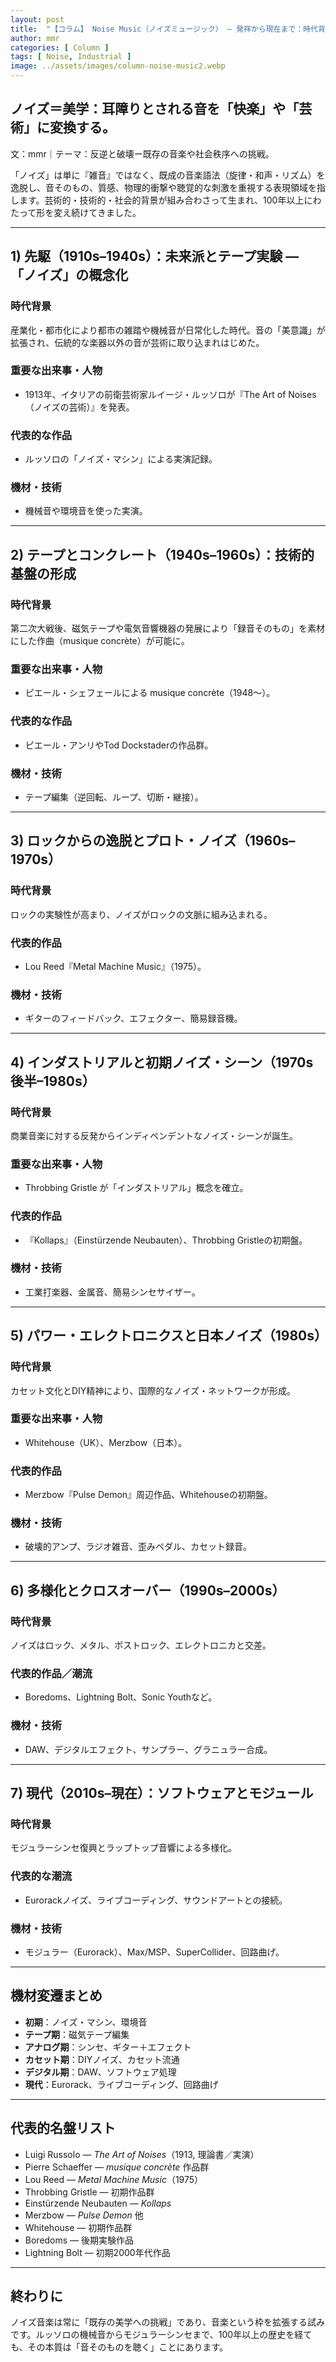 ```yaml
---
layout: post
title:  "【コラム】 Noise Music（ノイズミュージック） — 発祥から現在まで：時代背景・名盤・機材の変遷"
author: mmr
categories: [ Column ]
tags: [ Noise, Industrial ]
image: ../assets/images/column-noise-music2.webp
---
```


## ノイズ＝美学：耳障りとされる音を「快楽」や「芸術」に変換する。

文：mmr｜テーマ：反逆と破壊ー既存の音楽や社会秩序への挑戦。

「ノイズ」は単に『雑音』ではなく、既成の音楽語法（旋律・和声・リズム）を逸脱し、音そのもの、質感、物理的衝撃や聴覚的な刺激を重視する表現領域を指します。芸術的・技術的・社会的背景が組み合わさって生まれ、100年以上にわたって形を変え続けてきました。

---

## 1) 先駆（1910s–1940s）：未来派とテープ実験 — 「ノイズ」の概念化
### 時代背景
産業化・都市化により都市の雑踏や機械音が日常化した時代。音の「美意識」が拡張され、伝統的な楽器以外の音が芸術に取り込まれはじめた。

### 重要な出来事・人物
- 1913年、イタリアの前衛芸術家ルイージ・ルッソロが『The Art of Noises（ノイズの芸術）』を発表。

### 代表的な作品
- ルッソロの「ノイズ・マシン」による実演記録。

### 機材・技術
- 機械音や環境音を使った実演。

---

## 2) テープとコンクレート（1940s–1960s）：技術的基盤の形成
### 時代背景
第二次大戦後、磁気テープや電気音響機器の発展により「録音そのもの」を素材にした作曲（musique concrète）が可能に。

### 重要な出来事・人物
- ピエール・シェフェールによる musique concrète（1948〜）。

### 代表的な作品
- ピエール・アンリやTod Dockstaderの作品群。

### 機材・技術
- テープ編集（逆回転、ループ、切断・継接）。

---

## 3) ロックからの逸脱とプロト・ノイズ（1960s–1970s）
### 時代背景
ロックの実験性が高まり、ノイズがロックの文脈に組み込まれる。

### 代表的作品
- Lou Reed『Metal Machine Music』（1975）。

### 機材・技術
- ギターのフィードバック、エフェクター、簡易録音機。

---

## 4) インダストリアルと初期ノイズ・シーン（1970s後半–1980s）
### 時代背景
商業音楽に対する反発からインディペンデントなノイズ・シーンが誕生。

### 重要な出来事・人物
- Throbbing Gristle が「インダストリアル」概念を確立。

### 代表的作品
- 『Kollaps』（Einstürzende Neubauten）、Throbbing Gristleの初期盤。

### 機材・技術
- 工業打楽器、金属音、簡易シンセサイザー。

---

## 5) パワー・エレクトロニクスと日本ノイズ（1980s）
### 時代背景
カセット文化とDIY精神により、国際的なノイズ・ネットワークが形成。

### 重要な出来事・人物
- Whitehouse（UK）、Merzbow（日本）。

### 代表的作品
- Merzbow『Pulse Demon』周辺作品、Whitehouseの初期盤。

### 機材・技術
- 破壊的アンプ、ラジオ雑音、歪みペダル、カセット録音。

---

## 6) 多様化とクロスオーバー（1990s–2000s）
### 時代背景
ノイズはロック、メタル、ポストロック、エレクトロニカと交差。

### 代表的作品／潮流
- Boredoms、Lightning Bolt、Sonic Youthなど。

### 機材・技術
- DAW、デジタルエフェクト、サンプラー、グラニュラー合成。

---

## 7) 現代（2010s–現在）：ソフトウェアとモジュール
### 時代背景
モジュラーシンセ復興とラップトップ音響による多様化。

### 代表的な潮流
- Eurorackノイズ、ライブコーディング、サウンドアートとの接続。

### 機材・技術
- モジュラー（Eurorack）、Max/MSP、SuperCollider、回路曲げ。

---

## 機材変遷まとめ
- **初期**：ノイズ・マシン、環境音  
- **テープ期**：磁気テープ編集  
- **アナログ期**：シンセ、ギター＋エフェクト  
- **カセット期**：DIYノイズ、カセット流通  
- **デジタル期**：DAW、ソフトウェア処理  
- **現代**：Eurorack、ライブコーディング、回路曲げ

---

## 代表的名盤リスト
- Luigi Russolo — *The Art of Noises*（1913, 理論書／実演）  
- Pierre Schaeffer — *musique concrète* 作品群  
- Lou Reed — *Metal Machine Music*（1975）  
- Throbbing Gristle — 初期作品群  
- Einstürzende Neubauten — *Kollaps*  
- Merzbow — *Pulse Demon* 他  
- Whitehouse — 初期作品群  
- Boredoms — 後期実験作品  
- Lightning Bolt — 初期2000年代作品  

---

## 終わりに
ノイズ音楽は常に「既存の美学への挑戦」であり、音楽という枠を拡張する試みです。ルッソロの機械音からモジュラーシンセまで、100年以上の歴史を経ても、その本質は「音そのものを聴く」ことにあります。
